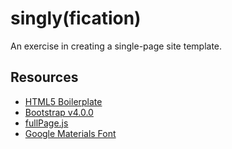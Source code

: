 # singly(fication)

An exercise in creating a single-page site template.


## Resources

* [HTML5 Boilerplate](https://html5boilerplate.com/)
* [Bootstrap v4.0.0](https://v4-alpha.getbootstrap.com/)
* [fullPage.js](https://github.com/alvarotrigo/fullPage.js#fullpagejs)
* [Google Materials Font](https://material.io/icons/)

